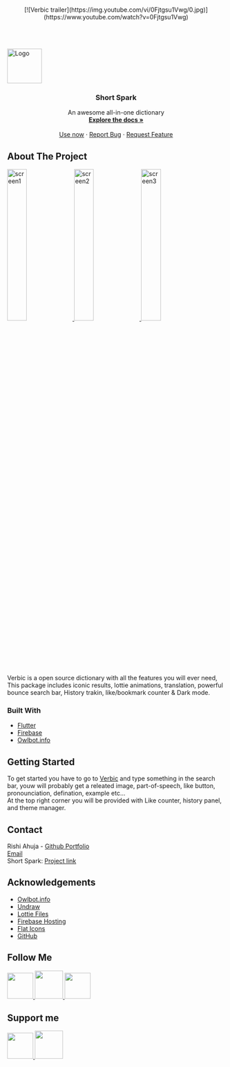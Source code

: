 <br />
<p align="center">
[![Verbic trailer](https://img.youtube.com/vi/0Fjtgsu1Vwg/0.jpg)](https://www.youtube.com/watch?v=0Fjtgsu1Vwg)
 <p>
  <br>
   <br>
   <br>
  <a href="https://shortspark.web.app">
    <img src="assets/shortspark.png" alt="Logo" width="80" height="80">
  </a>

  <h3 align="center">Short Spark</h3>

  
  <p align="center">
    An awesome all-in-one dictionary
    <br />
    <a href="https://github.com/RishiAhuja/dictionary"><strong>Explore the docs »</strong></a>
    <br />
    <br />
    <a href="https://verbic.web.app">Use now</a>
    ·
    <a href="mailto:www.rishiahuja@gmail.com">Report Bug</a>
    ·
    <a href="mailto:www.rishiahuja@gmail.com">Request Feature</a>
  </p>
</p>





<!-- ABOUT THE PROJECT -->
## About The Project

<a href="https://raw.githubusercontent.com/RishiAhuja/short-spark/master/assets/1.jpg">
    <img src="assets/1.jpg" alt="screen1", height=30%, width=30%>
  </a>
<a href="https://raw.githubusercontent.com/RishiAhuja/short-spark/master/assets/2.jpg">
    <img src="assets/2.jpg" alt="screen2", height=30%, width=30%>
  </a>
<a href="https://raw.githubusercontent.com/RishiAhuja/short-spark/master/assets/3.jpg">
    <img src="assets/3.jpg" alt="screen3", height=30%, width=30%>
  </a>
<br>
Verbic is a open source dictionary with all the features you will ever need, This package includes iconic results, lottie animations, translation, powerful bounce search bar, History trakin, like/bookmark counter & Dark mode. 

### Built With

* [Flutter](https://flutter.dev)
* [Firebase](https://firebase.google.com)
* [Owlbot.info](https://owlbot.info)



<!-- GETTING STARTED -->
## Getting Started

To get started you have to go to <a href='https://verbic.web.app'>Verbic</a> and type something in the search bar, youw will probably get a releated image, part-of-speech, like button, pronounciation, defination, example etc... <br>
At the top right corner you will be provided with Like counter, history panel, and theme manager.

<!-- CONTACT -->
## Contact

Rishi Ahuja - [Github Portfolio](https://rishiahuja.github.io/my-portfolio) <br>
[Email](mailto:www.rishiahuja@gmail.com) <br>
Short Spark: [Project link](https://github.com/RishiAhuja/dictionary)<br>

## Acknowledgements
* [Owlbot.info](https://owlbot.info)
* [Undraw](https://undraw.co)
* [Lottie Files](https://lottiefiles.com/)
* [Firebase Hosting](https://firebase.google.com)
* [Flat Icons](https://flaticon.com)
* [GitHub](https://github.com)

## Follow Me
<a href='https://instagram.com/_rishi__ahuja'> 
  <img src='https://cdn2.iconfinder.com/data/icons/social-media-2285/512/1_Instagram_colored_svg_1-512.png', height=60, width=60></img>
</a>
<a href='https://www.youtube.com/channel/UCZF3uzRaNdRBSsBrHpQJXkA'> 
  <img src='https://cdn2.iconfinder.com/data/icons/social-media-2285/512/1_Youtube_colored_svg-512.png', height=65, width=65></img>
</a>
<a href='https://www.facebook.com/rishi.ahuja.75470/'> 
  <img src='https://cdn2.iconfinder.com/data/icons/social-media-2285/512/1_Facebook_colored_svg_copy-512.png', height=60, width=60></img>
</a>

## Support me
<a href='https://buymeacoffee.com/RishiAhuja'> 
  <img src='https://www.buymeacoffee.com/assets/img/guidelines/logo-mark-1.svg', height=60, width=60></img>
</a>
<a href='https://patreon.com/RishiAhuja'> 
  <img src='https://upload.wikimedia.org/wikipedia/commons/9/94/Patreon_logo.svg', height=65, width=65></img>
</a>
